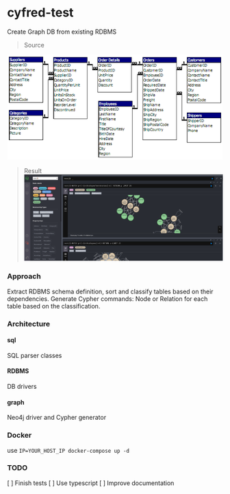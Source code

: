 # cyfred-test

Create Graph DB from existing RDBMS

> Source

![northwind schema](images/northwind_schema.png)

> Result
![northwind neo4j](images/neo4j_northwind.png)

### Approach

Extract RDBMS schema definition, sort and classify tables based on their dependencies.
Generate Cypher commands: Node or Relation for each table based on the classification.

### Architecture

#### sql
SQL parser classes

#### RDBMS
DB drivers

#### graph
Neo4j driver and Cypher generator


### Docker

use `IP=YOUR_HOST_IP docker-compose up -d`

### TODO

 [ ] Finish tests
 [ ] Use typescript
 [ ] Improve documentation
